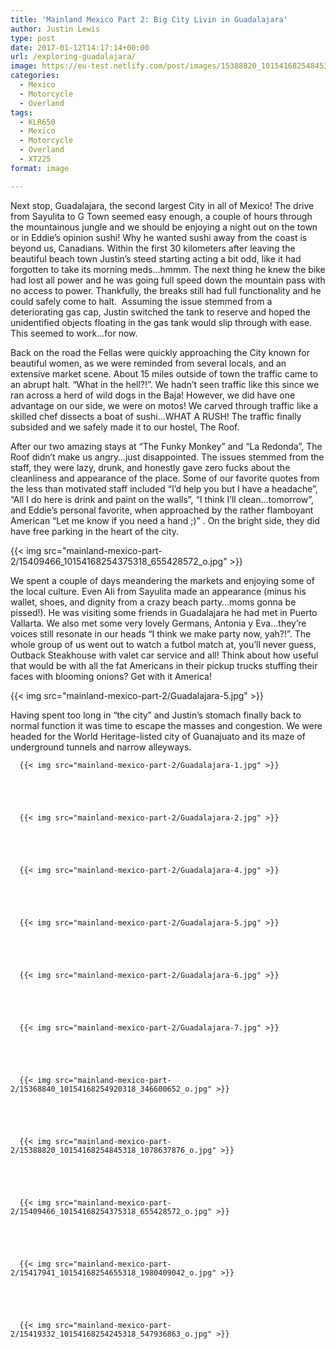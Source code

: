 ```yaml
---
title: 'Mainland Mexico Part 2: Big City Livin in Guadalajara'
author: Justin Lewis
type: post
date: 2017-01-12T14:17:14+00:00
url: /exploring-guadalajara/
image: https://eu-test.netlify.com/post/images/15388820_10154168254845318_1078637876_o.jpg
categories:
  - Mexico
  - Motorcycle
  - Overland
tags:
  - KLR650
  - Mexico
  - Motorcycle
  - Overland
  - XT225
format: image

---
```

Next stop, Guadalajara, the second largest City in all of Mexico! The drive from Sayulita to G Town seemed easy enough, a couple of hours through the mountainous jungle and we should be enjoying a night out on the town or in Eddie’s opinion sushi! Why he wanted sushi away from the coast is beyond us, Canadians. Within the first 30 kilometers after leaving the beautiful beach town Justin’s steed starting acting a bit odd, like it had forgotten to take its morning meds…hmmm. The next thing he knew the bike had lost all power and he was going full speed down the mountain pass with no access to power. Thankfully, the breaks still had full functionality and he could safely come to halt.  Assuming the issue stemmed from a deteriorating gas cap, Justin switched the tank to reserve and hoped the unidentified objects floating in the gas tank would slip through with ease. This seemed to work…for now.



Back on the road the Fellas were quickly approaching the City known for beautiful women, as we were reminded from several locals, and an extensive market scene. About 15 miles outside of town the traffic came to an abrupt halt. “What in the hell?!”. We hadn’t seen traffic like this since we ran across a herd of wild dogs in the Baja! However, we did have one advantage on our side, we were on motos! We carved through traffic like a skilled chef dissects a boat of sushi…WHAT A RUSH! The traffic finally subsided and we safely made it to our hostel, The Roof.

After our two amazing stays at “The Funky Monkey” and “La Redonda”, The Roof didn’t make us angry…just disappointed. The issues stemmed from the staff, they were lazy, drunk, and honestly gave zero fucks about the cleanliness and appearance of the place. Some of our favorite quotes from the less than motivated staff included “I’d help you but I have a headache”, “All I do here is drink and paint on the walls”, “I think I’ll clean…tomorrow”, and Eddie’s personal favorite, when approached by the rather flamboyant American “Let me know if you need a hand ;)” . On the bright side, they did have free parking in the heart of the city.


  {{< img src="mainland-mexico-part-2/15409466_10154168254375318_655428572_o.jpg" >}}
		      


We spent a couple of days meandering the markets and enjoying some of the local culture. Even Ali from Sayulita made an appearance (minus his wallet, shoes, and dignity from a crazy beach party…moms gonna be pissed!). He was visiting some friends in Guadalajara he had met in Puerto Vallarta. We also met some very lovely Germans, Antonia y Eva…they’re voices still resonate in our heads “I think we make party now, yah?!”. The whole group of us went out to watch a futbol match at, you’ll never guess, Outback Steakhouse with valet car service and all! Think about how useful that would be with all the fat Americans in their pickup trucks stuffing their faces with blooming onions? Get with it America!


  {{< img src="mainland-mexico-part-2/Guadalajara-5.jpg" >}}
		      


Having spent too long in “the city” and Justin’s stomach finally back to normal function it was time to escape the masses and congestion. We were headed for the World Heritage-listed city of Guanajuato and its maze of underground tunnels and narrow alleyways.





      {{< img src="mainland-mexico-part-2/Guadalajara-1.jpg" >}}
                
    



      {{< img src="mainland-mexico-part-2/Guadalajara-2.jpg" >}}
                
    



      {{< img src="mainland-mexico-part-2/Guadalajara-4.jpg" >}}
                
    



      {{< img src="mainland-mexico-part-2/Guadalajara-5.jpg" >}}
                
    



      {{< img src="mainland-mexico-part-2/Guadalajara-6.jpg" >}}
                
    



      {{< img src="mainland-mexico-part-2/Guadalajara-7.jpg" >}}
                
    



      {{< img src="mainland-mexico-part-2/15368840_10154168254920318_346600652_o.jpg" >}}
                
    



      {{< img src="mainland-mexico-part-2/15388820_10154168254845318_1078637876_o.jpg" >}}
                
    



      {{< img src="mainland-mexico-part-2/15409466_10154168254375318_655428572_o.jpg" >}}
                
    



      {{< img src="mainland-mexico-part-2/15417941_10154168254655318_1980409042_o.jpg" >}}
                
    



      {{< img src="mainland-mexico-part-2/15419332_10154168254245318_547936863_o.jpg" >}}
               